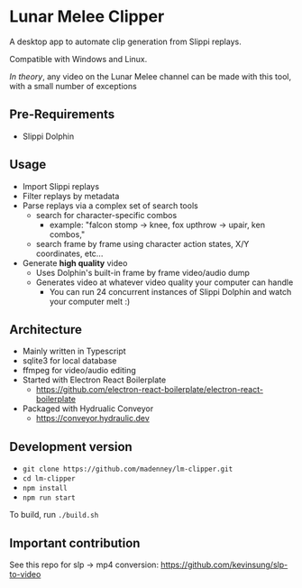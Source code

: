 # Lunar Melee Clipper

A desktop app to automate clip generation from Slippi replays.

Compatible with Windows and Linux.

*In theory*, any video on the Lunar Melee channel can be made with this tool, with a small number of exceptions


## Pre-Requirements
- Slippi Dolphin

## Usage
- Import Slippi replays
- Filter replays by metadata
- Parse replays via a complex set of search tools
    - search for character-specific combos
        - example: "falcon stomp -> knee, fox upthrow -> upair, ken combos,"
    - search frame by frame using character action states, X/Y coordinates, etc...
- Generate __high quality__ video
    - Uses Dolphin's built-in frame by frame video/audio dump
    - Generates video at whatever video quality your computer can handle
        - You can run 24 concurrent instances of Slippi Dolphin and watch your computer melt :)

## Architecture
- Mainly written in Typescript
- sqlite3 for local database
- ffmpeg for video/audio editing
- Started with Electron React Boilerplate 
    - https://github.com/electron-react-boilerplate/electron-react-boilerplate
- Packaged with Hydrualic Conveyor
    - https://conveyor.hydraulic.dev

## Development version
 - ```git clone https://github.com/madenney/lm-clipper.git```
 - ```cd lm-clipper```
 - ```npm install```
 - ```npm run start```

To build, run ```./build.sh```


## Important contribution
See this repo for slp -> mp4 conversion:
https://github.com/kevinsung/slp-to-video
